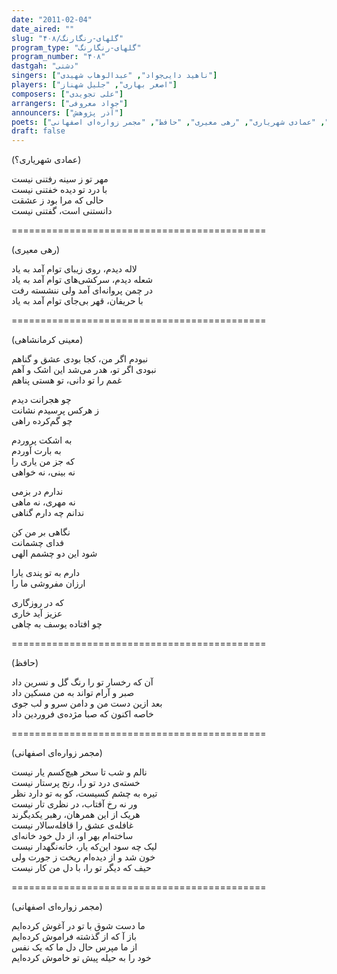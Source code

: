```yaml
---
date: "2011-02-04"
date_aired: ""
slug: "گلهای-رنگارنگ/۴۰۸"
program_type: "گلهای-رنگارنگ"
program_number: "۴۰۸"
dastgah: "دشتی"
singers: ["ناهید دایی‌جواد", "عبدالوهاب شهیدی"]
players: ["اصغر بهاری", "جلیل شهناز"]
composers: ["علی تجویدی"]
arrangers: ["جواد معروفی"]
announcers: ["آذر پژوهش"]
poets: ["معینی کرمانشاهی", "عمادی شهریاری", "رهی معیری", "حافظ", "مجمر زواره‌ای اصفهانی"]
draft: false
---
```


 (عمادی شهریاری؟)  

مهر تو ز سینه رفتنی نیست  
با درد تو دیده خفتنی نیست  
حالی که مرا بود ز عشقت  
دانستنی است، گفتنی نیست  

============================================  

(رهی معیری)  

لاله دیدم، روی زیبای توام آمد به یاد  
شعله دیدم، سرکشی‌های توام آمد به یاد  
در چمن پروانه‌‌ای آمد ولی ننشسته رفت  
با حریفان، قهر بی‌جای توام آمد به یاد  

============================================  

(معینی کرمانشاهی)  

نبودم اگر من، کجا بودی عشق و گناهم  
نبودی اگر تو، هدر می‌شد این اشک و آهم  
غمم را تو دانی، تو هستی پناهم  

چو هجرانت دیدم  
ز هرکس پرسیدم نشانت  
چو گم‌کرده راهی  

به اشکت پروردم  
به بارت آوردم  
که جز من یاری را  
نه بینی، نه خواهی  

ندارم در بزمی  
نه مهری، نه ماهی  
ندانم چه دارم گناهی  

نگاهی بر من کن  
فدای چشمانت  
شود این دو چشمم الهی  

دارم به تو پندی یارا  
ارزان مفروشی ما را  

که در روزگاری  
عزیز آید خاری  
چو افتاده یوسف به چاهی  

============================================  

(حافظ)  

آن که رخسار تو را رنگ گل و نسرین داد  
صبر و آرام تواند به من مسکین داد  
بعد ازین دست من و دامن سرو و لب جوی  
خاصه اکنون که صبا مژده‌ی فروردین داد  

============================================  

(مجمر زواره‌ای اصفهانی)  

نالم و شب تا سحر هیچ‌کسم یار نیست  
خسته‌ی درد تو را، رنج پرستار نیست  
تیره به چشم کسیست، کو به تو دارد نظر  
ور نه رخ آفتاب، در نظری تار نیست  
هریک از این همرهان، رهبر یکدیگرند  
غافله‌ی عشق را قافله‌سالار نیست  
ساخته‌ام بهر او، از دل خود خانه‌ای  
لیک چه سود این‌که یار، خانه‌نگهدار نیست  
خون شد و از دیده‌ام ریخت ز جورت ولی  
حیف که دیگر تو را، با دل من کار نیست  

============================================  

(مجمر زواره‌‌ای اصفهانی)  

ما دست شوق با تو در آغوش کرده‌ایم  
باز آ که از گذشته فراموش کرده‌ایم  
از ما مپرس حال دل ما که یک نفس  
خود را به حیله پیش تو خاموش کرده‌ایم  
